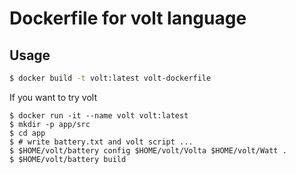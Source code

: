 # Dockerfile for volt language

## Usage

```bash
$ docker build -t volt:latest volt-dockerfile
```

If you want to try volt

```
$ docker run -it --name volt volt:latest
$ mkdir -p app/src
$ cd app
$ # write battery.txt and volt script ...
$ $HOME/volt/battery config $HOME/volt/Volta $HOME/volt/Watt .
$ $HOME/volt/battery build
```
